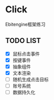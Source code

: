 # Click

Ebitengine框架练习

## TODO LIST

- [x] 鼠标点击事件
- [x] 按键事件
- [x] 抽象组件
- [x] 文本渲染
- [ ] 随机生成点击目标
- [ ] 账号系统
- [ ] 数据持久化
